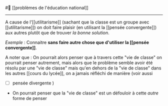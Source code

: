 #🌲  [[problèmes de l'éducation national]]

---

A cause de l'[[utilitarisme]] (sachant que la classe est un groupe avec [[utilitarisme]]) on doit faire plaisir (en utilisant la [[pensée convergente]]) aux autres plutôt que de trouver *la bonne solution*. 

*Exemple* : Connaitre **sans faire autre chose que d'utiliser la [[pensée convergente]]**.

A noter que : On pourrait alors penser que à travers cette "vie de classe" on pourrait penser autrement, mais alors que le problème semble avoir été résolu par une "vie de classe" mais qu'en dehors de la "vie de classe" dans les autres [[cours du lycée]], on a jamais réfléchi de manière (voir aussi
- [ ] pensée divergente
)
- On pourrait penser que la "vie de classe" est un défouloir à cette *autre* forme de penser